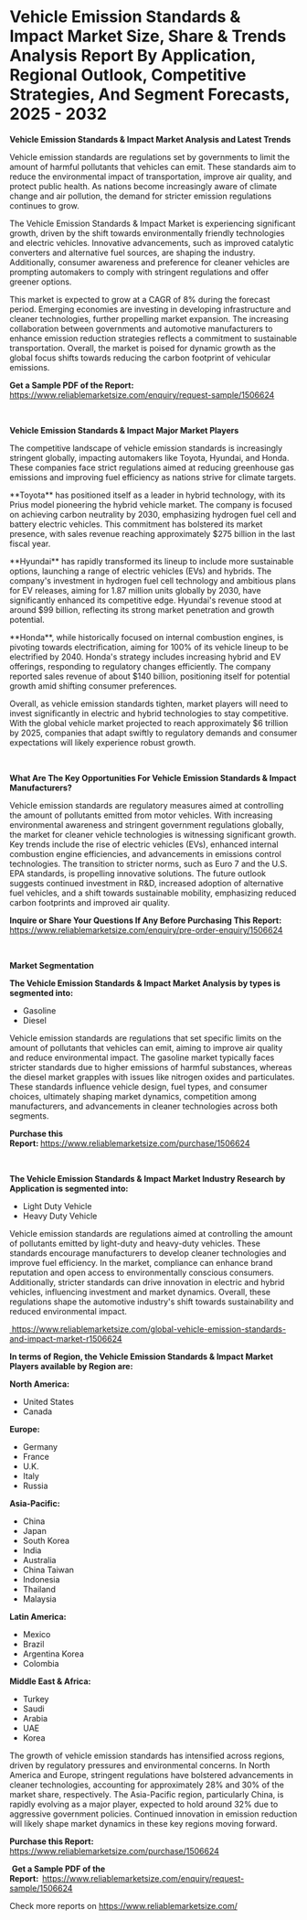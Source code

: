 <p><h1>Vehicle Emission Standards & Impact Market Size, Share & Trends Analysis Report By Application, Regional Outlook, Competitive Strategies, And Segment Forecasts, 2025 - 2032</h1></p><p><strong>Vehicle Emission Standards & Impact Market Analysis and Latest Trends</strong></p>
<p><p>Vehicle emission standards are regulations set by governments to limit the amount of harmful pollutants that vehicles can emit. These standards aim to reduce the environmental impact of transportation, improve air quality, and protect public health. As nations become increasingly aware of climate change and air pollution, the demand for stricter emission regulations continues to grow.</p><p>The Vehicle Emission Standards & Impact Market is experiencing significant growth, driven by the shift towards environmentally friendly technologies and electric vehicles. Innovative advancements, such as improved catalytic converters and alternative fuel sources, are shaping the industry. Additionally, consumer awareness and preference for cleaner vehicles are prompting automakers to comply with stringent regulations and offer greener options.</p><p>This market is expected to grow at a CAGR of 8% during the forecast period. Emerging economies are investing in developing infrastructure and cleaner technologies, further propelling market expansion. The increasing collaboration between governments and automotive manufacturers to enhance emission reduction strategies reflects a commitment to sustainable transportation. Overall, the market is poised for dynamic growth as the global focus shifts towards reducing the carbon footprint of vehicular emissions.</p></p>
<p><strong>Get a Sample PDF of the Report:&nbsp;</strong> <a href="https://www.reliablemarketsize.com/enquiry/request-sample/1506624?utm_campaign=2626&utm_medium=2&utm_source=Github&utm_content=ia&utm_term=23032025&utm_id=vehicle-emission-standards-impact">https://www.reliablemarketsize.com/enquiry/request-sample/1506624</a></p>
<p>&nbsp;</p>
<p><strong>Vehicle Emission Standards & Impact Major Market Players</strong></p>
<p><p>The competitive landscape of vehicle emission standards is increasingly stringent globally, impacting automakers like Toyota, Hyundai, and Honda. These companies face strict regulations aimed at reducing greenhouse gas emissions and improving fuel efficiency as nations strive for climate targets.</p><p>**Toyota** has positioned itself as a leader in hybrid technology, with its Prius model pioneering the hybrid vehicle market. The company is focused on achieving carbon neutrality by 2030, emphasizing hydrogen fuel cell and battery electric vehicles. This commitment has bolstered its market presence, with sales revenue reaching approximately $275 billion in the last fiscal year.</p><p>**Hyundai** has rapidly transformed its lineup to include more sustainable options, launching a range of electric vehicles (EVs) and hybrids. The company's investment in hydrogen fuel cell technology and ambitious plans for EV releases, aiming for 1.87 million units globally by 2030, have significantly enhanced its competitive edge. Hyundai's revenue stood at around $99 billion, reflecting its strong market penetration and growth potential.</p><p>**Honda**, while historically focused on internal combustion engines, is pivoting towards electrification, aiming for 100% of its vehicle lineup to be electrified by 2040. Honda's strategy includes increasing hybrid and EV offerings, responding to regulatory changes efficiently. The company reported sales revenue of about $140 billion, positioning itself for potential growth amid shifting consumer preferences.</p><p>Overall, as vehicle emission standards tighten, market players will need to invest significantly in electric and hybrid technologies to stay competitive. With the global vehicle market projected to reach approximately $6 trillion by 2025, companies that adapt swiftly to regulatory demands and consumer expectations will likely experience robust growth.</p></p>
<p>&nbsp;</p>
<p><strong>What Are The Key Opportunities For Vehicle Emission Standards & Impact Manufacturers?</strong></p>
<p><p>Vehicle emission standards are regulatory measures aimed at controlling the amount of pollutants emitted from motor vehicles. With increasing environmental awareness and stringent government regulations globally, the market for cleaner vehicle technologies is witnessing significant growth. Key trends include the rise of electric vehicles (EVs), enhanced internal combustion engine efficiencies, and advancements in emissions control technologies. The transition to stricter norms, such as Euro 7 and the U.S. EPA standards, is propelling innovative solutions. The future outlook suggests continued investment in R&D, increased adoption of alternative fuel vehicles, and a shift towards sustainable mobility, emphasizing reduced carbon footprints and improved air quality.</p></p>
<p><strong>Inquire or Share Your Questions If Any Before Purchasing This Report:</strong> <a href="https://www.reliablemarketsize.com/enquiry/pre-order-enquiry/1506624?utm_campaign=2626&utm_medium=2&utm_source=Github&utm_content=ia&utm_term=23032025&utm_id=vehicle-emission-standards-impact">https://www.reliablemarketsize.com/enquiry/pre-order-enquiry/1506624</a></p>
<p>&nbsp;</p>
<p><strong>Market Segmentation</strong></p>
<p><strong>The Vehicle Emission Standards & Impact Market Analysis by types is segmented into:</strong></p>
<p><ul><li>Gasoline</li><li>Diesel</li></ul></p>
<p><p>Vehicle emission standards are regulations that set specific limits on the amount of pollutants that vehicles can emit, aiming to improve air quality and reduce environmental impact. The gasoline market typically faces stricter standards due to higher emissions of harmful substances, whereas the diesel market grapples with issues like nitrogen oxides and particulates. These standards influence vehicle design, fuel types, and consumer choices, ultimately shaping market dynamics, competition among manufacturers, and advancements in cleaner technologies across both segments.</p></p>
<p><strong>Purchase this Report:&nbsp;</strong><a href="https://www.reliablemarketsize.com/purchase/1506624?utm_campaign=2626&utm_medium=2&utm_source=Github&utm_content=ia&utm_term=23032025&utm_id=vehicle-emission-standards-impact">https://www.reliablemarketsize.com/purchase/1506624</a></p>
<p>&nbsp;</p>
<p><strong>The Vehicle Emission Standards & Impact Market Industry Research by Application is segmented into:</strong></p>
<p><ul><li>Light Duty Vehicle</li><li>Heavy Duty Vehicle</li></ul></p>
<p><p>Vehicle emission standards are regulations aimed at controlling the amount of pollutants emitted by light-duty and heavy-duty vehicles. These standards encourage manufacturers to develop cleaner technologies and improve fuel efficiency. In the market, compliance can enhance brand reputation and open access to environmentally conscious consumers. Additionally, stricter standards can drive innovation in electric and hybrid vehicles, influencing investment and market dynamics. Overall, these regulations shape the automotive industry's shift towards sustainability and reduced environmental impact.</p></p>
<p><a href="https://www.reliablemarketsize.com/global-vehicle-emission-standards-and-impact-market-r1506624?utm_campaign=2626&utm_medium=2&utm_source=Github&utm_content=ia&utm_term=23032025&utm_id=vehicle-emission-standards-impact">&nbsp;https://www.reliablemarketsize.com/global-vehicle-emission-standards-and-impact-market-r1506624</a></p>
<p><strong>In terms of Region, the Vehicle Emission Standards & Impact Market Players available by Region are:</strong></p>
<p>
    <p> <strong> North America: </strong>
        <ul>
            <li>United States</li>
            <li>Canada</li>
        </ul>
        </p> 
    <p> <strong> Europe: </strong>
        <ul>
            <li>Germany</li>
            <li>France</li>
            <li>U.K.</li>
            <li>Italy</li>
            <li>Russia</li>
        </ul>
        </p> 
    <p> <strong> Asia-Pacific: </strong>
        <ul>
            <li>China</li>
            <li>Japan</li>
            <li>South Korea</li>
            <li>India</li>
            <li>Australia</li>
            <li>China Taiwan</li>
            <li>Indonesia</li>
            <li>Thailand</li>
            <li>Malaysia</li>
        </ul>
        </p> 
    <p> <strong> Latin America: </strong>
        <ul>
            <li>Mexico</li>
            <li>Brazil</li>
            <li>Argentina Korea</li>
            <li>Colombia</li>
        </ul>
        </p> 
    <p> <strong> Middle East & Africa: </strong>
        <ul>
            <li>Turkey</li>
            <li>Saudi</li>
            <li>Arabia</li>
            <li>UAE</li>
            <li>Korea</li>
        </ul>
    </p>
    </p>
<p><p>The growth of vehicle emission standards has intensified across regions, driven by regulatory pressures and environmental concerns. In North America and Europe, stringent regulations have bolstered advancements in cleaner technologies, accounting for approximately 28% and 30% of the market share, respectively. The Asia-Pacific region, particularly China, is rapidly evolving as a major player, expected to hold around 32% due to aggressive government policies. Continued innovation in emission reduction will likely shape market dynamics in these key regions moving forward.</p></p>
<p><strong>Purchase this Report: </strong><a href="https://www.reliablemarketsize.com/purchase/1506624?utm_campaign=2626&utm_medium=2&utm_source=Github&utm_content=ia&utm_term=23032025&utm_id=vehicle-emission-standards-impact">https://www.reliablemarketsize.com/purchase/1506624</a></p>
<p>&nbsp;<strong>Get a Sample PDF of the Report:&nbsp;&nbsp;</strong><a href="https://www.reliablemarketsize.com/enquiry/request-sample/1506624?utm_campaign=2626&utm_medium=2&utm_source=Github&utm_content=ia&utm_term=23032025&utm_id=vehicle-emission-standards-impact">https://www.reliablemarketsize.com/enquiry/request-sample/1506624</a></p>
<p><strong></strong></p>
<p>Check more reports on <a href="https://www.reliablemarketsize.com/?utm_campaign=2626&utm_medium=2&utm_source=Github&utm_content=ia&utm_term=23032025&utm_id=vehicle-emission-standards-impact">https://www.reliablemarketsize.com/</a></p>